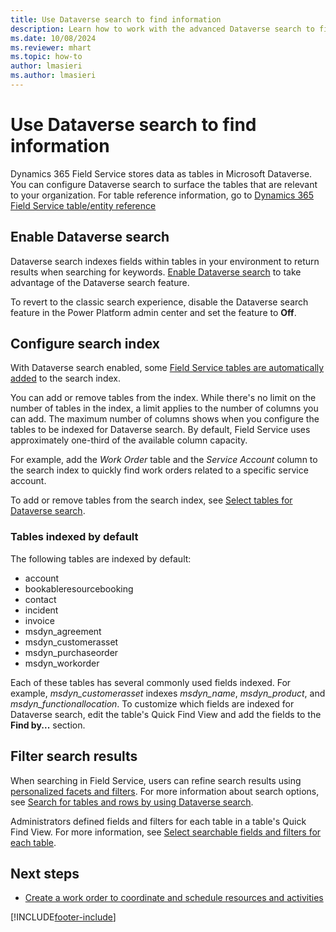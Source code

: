 ```yaml
---
title: Use Dataverse search to find information
description: Learn how to work with the advanced Dataverse search to find relevant information in Dynamics 365 Field Service.
ms.date: 10/08/2024
ms.reviewer: mhart
ms.topic: how-to
author: lmasieri
ms.author: lmasieri
---
```


# Use Dataverse search to find information

Dynamics 365 Field Service stores data as tables in Microsoft Dataverse. You can configure Dataverse search to surface the tables that are relevant to your organization. For table reference information, go to [Dynamics 365 Field Service table/entity reference](./developer/reference/about-entity-reference.md)

## Enable Dataverse search

Dataverse search indexes fields within tables in your environment to return results when searching for keywords. [Enable Dataverse search](/power-platform/admin/configure-relevance-search-organization#enable-dataverse-search#enable-dataverse-search) to take advantage of the Dataverse search feature.

To revert to the classic search experience, disable the Dataverse search feature in the Power Platform admin center and set the feature to **Off**.

## Configure search index

With Dataverse search enabled, some [Field Service tables are automatically added](#tables-indexed-by-default) to the search index.

You can add or remove tables from the index. While there's no limit on the number of tables in the index, a limit applies to the number of columns you can add. The maximum number of columns shows when you configure the tables to be indexed for Dataverse search. By default, Field Service uses approximately one-third of the available column capacity.

For example, add the *Work Order* table and the *Service Account* column to the search index to quickly find work orders related to a specific service account.

To add or remove tables from the search index, see [Select tables for Dataverse search](/power-platform/admin/configure-relevance-search-organization#select-tables-for-dataverse-search).

### Tables indexed by default

The following tables are indexed by default:

- account
- bookableresourcebooking
- contact
- incident
- invoice
- msdyn_agreement
- msdyn_customerasset
- msdyn_purchaseorder
- msdyn_workorder

Each of these tables has several commonly used fields indexed. For example, *msdyn_customerasset* indexes *msdyn_name*, *msdyn_product*, and *msdyn_functionallocation*. To customize which fields are indexed for Dataverse search, edit the table's Quick Find View and add the fields to the **Find by...** section.

## Filter search results

When searching in Field Service, users can refine search results using [personalized facets and filters](/power-apps/user/facets-and-filters). For more information about search options, see [Search for tables and rows by using Dataverse search](/power-apps/user/relevance-search).

Administrators defined fields and filters for each table in a table's Quick Find View. For more information, see [Select searchable fields and filters for each table](/power-platform/admin/configure-relevance-search-organization#select-searchable-fields-and-filters-for-each-table).

## Next steps

- [Create a work order to coordinate and schedule resources and activities](create-work-order.md)

[!INCLUDE[footer-include](../includes/footer-banner.md)]
